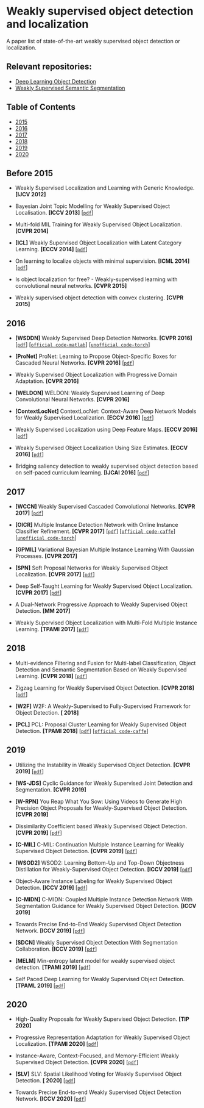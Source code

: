 # Weakly supervised object detection and localization
A paper list of state-of-the-art weakly supervised object detection or localization.

## Relevant repositories:
- [Deep Learning Object Detection](https://github.com/hoya012/deep_learning_object_detection)
- [Weakly Supervised Semantic Segmentation](https://github.com/JackieZhangdx/WeakSupervisedSegmentationList)

## Table of Contents
- [2015](#before-2015)
- [2016](#2016)
- [2017](#2017)
- [2018](#2018)
- [2019](@2019)
- [2020](2020)

## Before 2015
- Weakly Supervised Localization and Learning with Generic Knowledge. **[IJCV 2012]** 

- Bayesian Joint Topic Modelling for Weakly Supervised Object Localisation. **[ICCV 2013]** [[`pdf`](https://arxiv.org/abs/1705.03372)]

- Multi-fold MIL Training for Weakly Supervised Object Localization. **[CVPR 2014]** 

- **[ICL]** Weakly Supervised Object Localization with Latent Category Learning. **[ECCV 2014]** [[`pdf`](https://arxiv.org/abs/1902.06057)]

- On learning to localize objects with minimal supervision. **[ICML 2014]** [[`pdf`](https://arxiv.org/abs/1403.1024)]

- Is object localization for free? - Weakly-supervised learning with convolutional neural networks. **[CVPR 2015]**

- Weakly supervised object detection with convex clustering. **[CVPR 2015]**

## 2016
- **[WSDDN]** Weakly Supervised Deep Detection Networks. **[CVPR 2016]** [[`pdf`](https://arxiv.org/abs/1511.02853)] [[`official code-matlab`](https://github.com/hbilen/WSDDN)] [[`unofficial code-torch`](https://github.com/adursun/wsddn.pytorch)]

- **[ProNet]** ProNet: Learning to Propose Object-Specific Boxes for Cascaded Neural Networks. **[CVPR 2016]** [[`pdf`](https://arxiv.org/abs/1511.03776)]

- Weakly Supervised Object Localization with Progressive Domain Adaptation. **[CVPR 2016]** 

- **[WELDON]** WELDON: Weakly Supervised Learning of Deep Convolutional Neural Networks. **[CVPR 2016]** 

- **[ContextLocNet]** ContextLocNet: Context-Aware Deep Network Models for Weakly Supervised Localization. **[ECCV 2016]** [[`pdf`](https://arxiv.org/abs/1609.04331)]

- Weakly Supervised Localization using Deep Feature Maps. **[ECCV 2016]** [[`pdf`](https://arxiv.org/abs/1603.00489)]

- Weakly Supervised Object Localization Using Size Estimates. **[ECCV 2016]** [[`pdf`](https://arxiv.org/abs/1608.04314)]

- Bridging saliency detection to weakly supervised object detection based on self-paced curriculum learning. **[IJCAI 2016]** [[`pdf`](https://arxiv.org/abs/1703.01290)]
## 2017
- **[WCCN]** Weakly Supervised Cascaded Convolutional Networks. **[CVPR 2017]** [[`pdf`](https://arxiv.org/abs/1611.08258)]

- **[OICR]** Multiple Instance Detection Network with Online Instance Classifier Refinement. **[CVPR 2017]** [[`pdf`](https://arxiv.org/abs/1704.00138)] [[`official code-caffe`](https://github.com/ppengtang/oicr)] [[`unofficial code-torch`](https://github.com/jd730/OICR-pytorch)]

- **[GPMIL]** Variational Bayesian Multiple Instance Learning With Gaussian Processes. **[CVPR 2017]**   

- **[SPN]** Soft Proposal Networks for Weakly Supervised Object Localization. **[CVPR 2017]** [[`pdf`](https://arxiv.org/abs/1709.01829)]

- Deep Self-Taught Learning for Weakly Supervised Object Localization. **[CVPR 2017]** [[`pdf`](https://arxiv.org/abs/1704.05188)]

- A Dual-Network Progressive Approach to Weakly Supervised Object Detection. **[MM 2017]**

- Weakly Supervised Object Localization with Multi-Fold Multiple Instance Learning. **[TPAMI 2017]** [[`pdf`](https://arxiv.org/abs/1503.00949)]

## 2018
- Multi-evidence Filtering and Fusion for Multi-label Classification, Object Detection and Semantic Segmentation Based on Weakly Supervised Learning. **[CVPR 2018]** [[`pdf`](https://arxiv.org/abs/1802.09129)]

- Zigzag Learning for Weakly Supervised Object Detection. **[CVPR 2018]** [[`pdf`](https://arxiv.org/abs/1804.09466)]

- **[W2F]** W2F: A Weakly-Supervised to Fully-Supervised Framework for Object Detection. **[ 2018]**

- **[PCL]** PCL: Proposal Cluster Learning for Weakly Supervised Object Detection. **[TPAMI 2018]** [[`pdf`](https://arxiv.org/abs/1807.03342)]   [[`official code-caffe`](https://github.com/ppengtang/oicr/tree/pcl)]

## 2019
- Utilizing the Instability in Weakly Supervised Object Detection. **[CVPR 2019]** [[`pdf`](https://arxiv.org/abs/1906.06023)]

- **[WS-JDS]** Cyclic Guidance for Weakly Supervised Joint Detection and Segmentation. **[CVPR 2019]** 

- **[W-RPN]** You Reap What You Sow: Using Videos to Generate High Precision Object Proposals for Weakly-Supervised Object Detection. **[CVPR 2019]** 

- Dissimilarity Coefficient based Weakly Supervised Object Detection. **[CVPR 2019]** [[`pdf`](https://arxiv.org/abs/1811.10016)]

- **[C-MIL]** C-MIL: Continuation Multiple Instance Learning for Weakly Supervised Object Detection. **[CVPR 2019]** [[`pdf`](https://arxiv.org/abs/1904.05647)]

- **[WSOD2]** WSOD2: Learning Bottom-Up and Top-Down Objectness Distillation for Weakly-Supervised Object Detection. **[ICCV 2019]** [[`pdf`](https://arxiv.org/abs/1909.04972)]

- Object-Aware Instance Labeling for Weakly Supervised Object Detection. **[ICCV 2019]** [[`pdf`](https://arxiv.org/abs/1908.03792)]

- **[C-MIDN]** C-MIDN: Coupled Multiple Instance Detection Network With Segmentation Guidance for Weakly Supervised Object Detection. **[ICCV 2019]**

- Towards Precise End-to-End Weakly Supervised Object Detection Network. **[ICCV 2019]** [[`pdf`](https://arxiv.org/abs/1911.12148)]

- **[SDCN]** Weakly Supervised Object Detection With Segmentation Collaboration. **[ICCV 2019]** [[`pdf`](https://arxiv.org/abs/1904.00551)]

- **[MELM]** Min-entropy latent model for weakly supervised object detection. **[TPAMI 2019]** [[`pdf`](https://arxiv.org/abs/1902.06057)]

- Self Paced Deep Learning for Weakly Supervised Object Detection. **[TPAML 2019]** [[`pdf`](https://arxiv.org/abs/1605.07651)]

## 2020

- High-Quality Proposals for Weakly Supervised Object Detection. **[TIP 2020]**

- Progressive Representation Adaptation for Weakly Supervised Object Localization. **[TPAMI 2020]** [[`pdf`](https://arxiv.org/abs/1710.04647)]

- Instance-Aware, Context-Focused, and Memory-Efficient Weakly Supervised Object Detection. **[CVPR 2020]** [[`pdf`](https://arxiv.org/abs/2004.04725)] 

- **[SLV]** SLV: Spatial Likelihood Voting for Weakly Supervised Object Detection. **[ 2020]** [[`pdf`](https://arxiv.org/abs/2006.12884)]

- Towards Precise End-to-end Weakly Supervised Object Detection Network. **[ICCV 2020]** [[`pdf`](https://arxiv.org/abs/1911.12148)]






